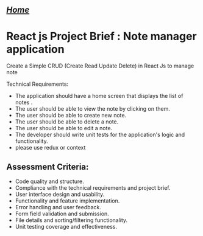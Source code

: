 ##  <u> *[Home](README.md)* </u>

# React js Project Brief : Note manager application

Create a Simple CRUD (Create Read Update Delete) in React Js to manage note 

Technical Requirements:

* The application should have a home screen that displays the list of notes .
* The user should be able to view the note by clicking on them.
* The user should be able to create new note.
* The user should be able to delete a note.
* The user should be able to edit a note.
* The developer should write unit tests for the application's logic and functionality.
* please use redux or context 

## Assessment Criteria:

* Code quality and structure.
* Compliance with the technical requirements and project brief.
* User interface design and usability.
* Functionality and feature implementation.
* Error handling and user feedback.
* Form field validation and submission.
* File details and sorting/filtering functionality.
* Unit testing coverage and effectiveness.
